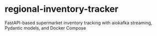 # regional-inventory-tracker
FastAPI-based supermarket inventory tracking with aiokafka streaming, Pydantic models, and Docker Compose
